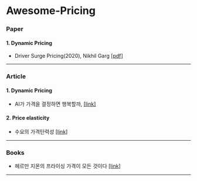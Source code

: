 # Awesome-Pricing

### Paper
#### 1. Dynamic Pricing
- Driver Surge Pricing(2020), Nikhil Garg [[pdf]](https://papers.ssrn.com/sol3/papers.cfm?abstract_id=3390346)
---

### Article
#### 1. Dynamic Pricing
- AI가 가격을 결정하면 행복할까, [[link]](https://brunch.co.kr/@zagni/269)

#### 2. Price elasticity
- 수요의 가격탄력성 [[link]](https://m.blog.naver.com/haksengyo/220654423655)
---

### Books
- 헤르만 지몬의 프라이싱 가격이 모든 것이다 [[link]](http://www.yes24.com/Product/Goods/52894108)
---


